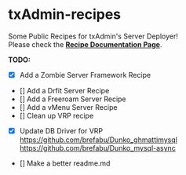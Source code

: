 # txAdmin-recipes
Some Public Recipes for txAdmin's Server Deployer!  
Please check the **[Recipe Documentation Page](https://github.com/tabarra/txAdmin/blob/master/docs/recipe.md)**.

**TODO:**
- [x] Add a Zombie Server Framework Recipe
- [] Add a Drfit Server Recipe
- [] Add a Freeroam Server Recipe
- [] Add a vMenu Server Recipe
- [] Clean up VRP recipe
- [x] Update DB Driver for VRP https://github.com/brefabu/Dunko_ghmattimysql https://github.com/brefabu/Dunko_mysql-async
- [] Make a better readme.md
